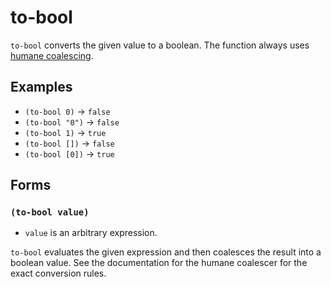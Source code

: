 # to-bool

`to-bool` converts the given value to a boolean. The function always uses
[humane coalescing](../coalescing.md#humane-coalescer).

## Examples

* `(to-bool 0)` -> `false`
* `(to-bool "0")` -> `false`
* `(to-bool 1)` -> `true`
* `(to-bool [])` -> `false`
* `(to-bool [0])` -> `true`

## Forms

### `(to-bool value)`

* `value` is an arbitrary expression.

`to-bool` evaluates the given expression and then coalesces the result into a
boolean value. See the documentation for the humane coalescer for the exact
conversion rules.
